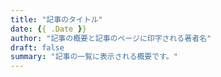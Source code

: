 ```yaml
---
title: "記事のタイトル"
date: {{ .Date }}
author: "記事の概要と記事のページに印字される著者名"
draft: false
summary: "記事の一覧に表示される概要です。"
---
```

<!--ここから記事のMarkdownを書く。最初にtitleが自動で出力される。-->